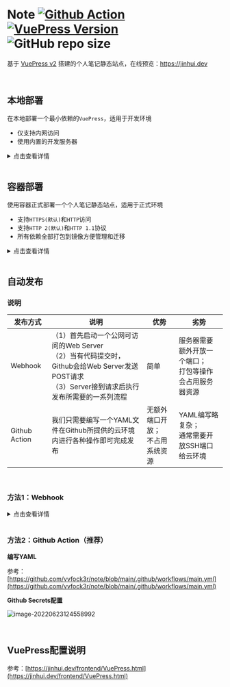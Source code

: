 # Note [![Github Action](https://github.com/vvfock3r/note/workflows/build/badge.svg)](https://github.com/vvfock3r/note/blob/main/.github/workflows/main.yml) [![VuePress Version](https://img.shields.io/badge/vuepress-2.0.0--beta.46-blue)](https://v2.vuepress.vuejs.org/zh/) ![GitHub repo size](https://img.shields.io/github/repo-size/vvfock3r/note)

基于 [VuePress v2](https://v2.vuepress.vuejs.org/zh/) 搭建的个人笔记静态站点，在线预览：https://jinhui.dev

<br />

## 本地部署

在本地部署一个最小依赖的`VuePress`，适用于开发环境

* 仅支持内网访问
* 使用内置的开发服务器

<details>
    <summary>点击查看详情</summary>
    <p>

```bash
# (1) 下载源码
# [root@localhost ~]# git clone --depth 1 git@github.com:vvfock3r/note.git
[root@localhost ~]# git clone --depth 1 https://github.com/vvfock3r/note.git
[root@localhost ~]# cd note

# (2) 安装依赖
[root@localhost note]# yarn
yarn install v1.22.17
[1/4] Resolving packages...
[2/4] Fetching packages...
[3/4] Linking dependencies...
warning "vuepress>vuepress-vite@2.0.0-beta.46" has unmet peer dependency "@vuepress/client@^2.0.0-beta.42"
warning "vuepress>vuepress-vite@2.0.0-beta.46" has unmet peer dependency "vue@^3.2.35"
[4/4] Building fresh packages...
Done in 2.05s.

# (3) 启动服务
[root@localhost note]# yarn docs:dev
yarn run v1.22.17
$ vuepress dev docs
info Initializing VuePress and preparing data...

  vite v2.9.9 dev server running at:

  > Local:    http://localhost:8080/
  > Network:  http://10.0.8.4:8080/
  > Network:  http://172.17.0.1:8080/
8:20:02 PM [vite] ✨ optimized dependencies changed. reloading
```

</p>
</details>

<br />

## 容器部署

使用容器正式部署一个个人笔记静态站点，适用于正式环境

* 支持`HTTPS(默认)`和`HTTP`访问
* 支持`HTTP 2(默认)`和`HTTP 1.1`协议
* 所有依赖全部打包到镜像方便管理和迁移

<details>
    <summary>点击查看详情</summary>
    <p>

```bash
# (1)下载源码
# [root@localhost ~]# git clone --depth 1 git@github.com:vvfock3r/note.git
[root@localhost ~]# git clone --depth 1 https://github.com/vvfock3r/note.git
[root@localhost ~]# cd note

# (2) 构建镜像并启动容器
[root@localhost note]# docker image build -t nginx:webserver --memory 2g .

# (3) 启动容器
[root@localhost note]# docker container run \
--name jinhui.dev \
-p80:80 -p443:443 \
--restart always \
--memory 1g \
-d \
nginx:webserver

# (4) 域名解析
#     1、公网解析需要修改 jinhui.dev和www.jinhui.dev A记录
#     2、本地解析可以使用/etc/hosts
[root@localhost note]# grep -E "[[:blank:]]jinhui.dev$" /etc/hosts \
|| sed -i '$a 127.0.0.1 jinhui.dev' /etc/hosts

[root@localhost note]# cat /etc/hosts
127.0.0.1 jinhui.dev
```

</p>
</details>

<br />

## 自动发布

### 说明

| 发布方式      | 说明                                                         | 优势                                 | 劣势                                                         |
| ------------- | ------------------------------------------------------------ | ------------------------------------ | ------------------------------------------------------------ |
| Webhook       | （1）首先启动一个公网可访问的Web Server<br />（2）当有代码提交时，Github会给Web Server发送POST请求<br />（3）Server接到请求后执行发布所需要的一系列流程 | 简单                                 | 服务器需要额外开放一个端口；<br />打包等操作会占用服务器资源 |
| Github Action | 我们只需要编写一个YAML文件在Github所提供的云环境内进行各种操作即可完成发布 | 无额外端口开放；<br />不占用系统资源 | YAML编写略复杂；<br />通常需要开放SSH端口给云环境            |

<br />

### 方法1：Webhook

<details>
    <summary>点击查看详情</summary>
    <p>

**服务端配置**

```bash
# (1)下载源码到/root/下
# [root@localhost ~]# git clone --depth 1 git@github.com:vvfock3r/note.git
[root@localhost ~]# git clone --depth 1 https://github.com/vvfock3r/note.git

# 拷贝 note/scripts/github_webhook_server.py
[root@localhost ~]# cp -raf note/scripts/github_webhook_server.py .

# 修改Github_Secret，保持与Web界面配置的一样
[root@localhost ~]# vim github_webhook_server.py
...
Github_Secret = "1YbutGiyBDV6hlix"  # 根据实际情况修改
...

# 启动Server
[root@localhost ~]# tmux new -s github-webhook-server
[root@localhost ~]# python3 github_webhook_server.py 
 * Serving Flask app 'github_webhook_server' (lazy loading)
 * Environment: production
   WARNING: This is a development server. Do not use it in a production deployment.
   Use a production WSGI server instead.
 * Debug mode: off
 * Running on all addresses.
   WARNING: This is a development server. Do not use it in a production deployment.
 * Running on http://10.0.8.4:12345/ (Press CTRL+C to quit)
```

**Github Web配置**

![image-20220623124356891](https://tuchuang-1257805459.cos.accelerate.myqcloud.com//image-20220623124356891.png)

</p>
</details>

<br />

### 方法2：Github Action（推荐）

**编写YAML**

参考：[https://github.com/vvfock3r/note/blob/main/.github/workflows/main.yml](https://github.com/vvfock3r/note/blob/main/.github/workflows/main.yml)

**Github Secrets配置**

![image-20220623124558992](https://tuchuang-1257805459.cos.accelerate.myqcloud.com//image-20220623124558992.png)

<br />

## VuePress配置说明

参考：[https://jinhui.dev/frontend/VuePress.html](https://jinhui.dev/frontend/VuePress.html)
